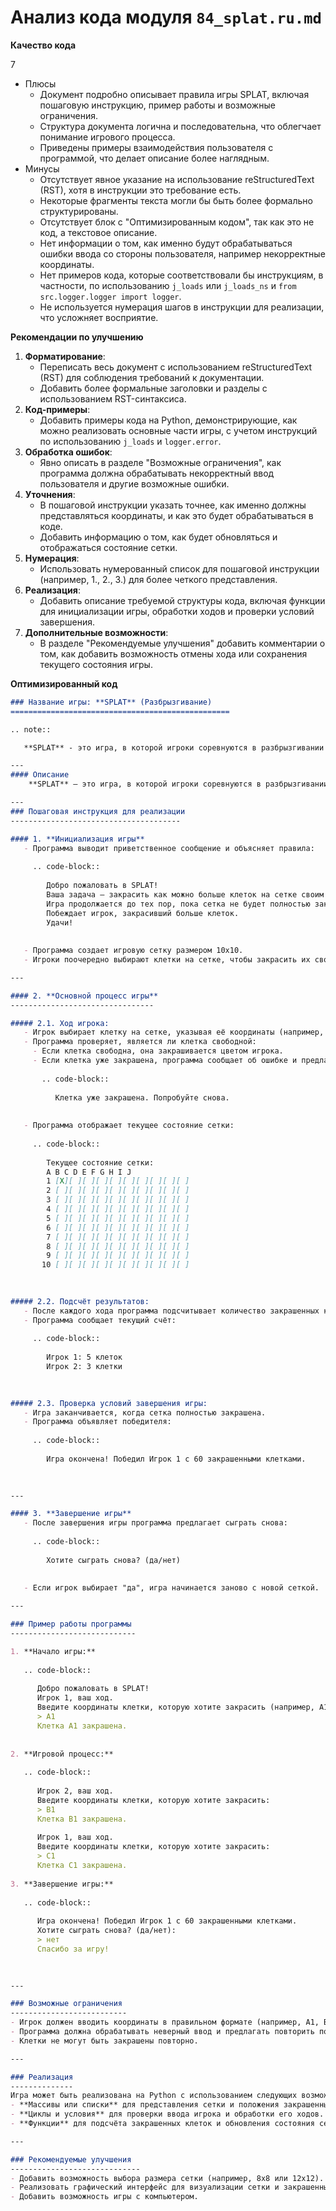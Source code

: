 # Анализ кода модуля `84_splat.ru.md`

**Качество кода**

7
- Плюсы
    - Документ подробно описывает правила игры SPLAT, включая пошаговую инструкцию, пример работы и возможные ограничения.
    - Структура документа логична и последовательна, что облегчает понимание игрового процесса.
    - Приведены примеры взаимодействия пользователя с программой, что делает описание более наглядным.
- Минусы
    - Отсутствует явное указание на использование reStructuredText (RST), хотя в инструкции это требование есть.
    - Некоторые фрагменты текста могли бы быть более формально структурированы.
    - Отсутствует блок с "Оптимизированным кодом", так как это не код, а текстовое описание.
    - Нет информации о том, как именно будут обрабатываться ошибки ввода со стороны пользователя, например некорректные координаты.
    - Нет примеров кода, которые соответствовали бы инструкциям, в частности, по использованию `j_loads` или `j_loads_ns` и `from src.logger.logger import logger`.
    - Не используется нумерация шагов в инструкции для реализации, что усложняет восприятие.

**Рекомендации по улучшению**
1.  **Форматирование**:
    - Переписать весь документ с использованием reStructuredText (RST) для соблюдения требований к документации.
    - Добавить более формальные заголовки и разделы с использованием RST-синтаксиса.
2.  **Код-примеры**:
    - Добавить примеры кода на Python, демонстрирующие, как можно реализовать основные части игры, с учетом инструкций по использованию `j_loads` и `logger.error`.
3.  **Обработка ошибок**:
    - Явно описать в разделе "Возможные ограничения", как программа должна обрабатывать некорректный ввод пользователя и другие возможные ошибки.
4.  **Уточнения**:
    - В пошаговой инструкции указать точнее, как именно должны представляться координаты, и как это будет обрабатываться в коде.
    - Добавить  информацию о том, как будет обновляться и отображаться состояние сетки.
5.  **Нумерация**:
    - Использовать нумерованный список для пошаговой инструкции (например, 1., 2., 3.) для более четкого представления.
6.  **Реализация**:
    - Добавить описание требуемой структуры кода, включая функции для инициализации игры, обработки ходов и проверки условий завершения.
7.  **Дополнительные возможности**:
    - В разделе "Рекомендуемые улучшения" добавить комментарии о том, как добавить возможность отмены хода или сохранения текущего состояния игры.

**Оптимизированный код**
```markdown
### Название игры: **SPLAT** (Разбрызгивание)
=================================================

.. note::

   **SPLAT** - это игра, в которой игроки соревнуются в разбрызгивании краски на сетке.

---
#### Описание
    **SPLAT** — это игра, в которой игроки соревнуются в разбрызгивании краски на сетке. Игроки по очереди выбирают клетки на сетке, чтобы закрасить их своим цветом. Цель игры — закрасить как можно больше клеток своим цветом. Игра заканчивается, когда сетка полностью закрашена, и побеждает игрок, закрасивший больше клеток.

---
### Пошаговая инструкция для реализации
--------------------------------------

#### 1. **Инициализация игры**
   - Программа выводит приветственное сообщение и объясняет правила:
     
     .. code-block::
        
        Добро пожаловать в SPLAT!
        Ваша задача — закрасить как можно больше клеток на сетке своим цветом.
        Игра продолжается до тех пор, пока сетка не будет полностью закрашена.
        Побеждает игрок, закрасивший больше клеток.
        Удачи!
        
     
   - Программа создает игровую сетку размером 10x10.
   - Игроки поочередно выбирают клетки на сетке, чтобы закрасить их своим цветом.

---

#### 2. **Основной процесс игры**
--------------------------------

##### 2.1. Ход игрока:
   - Игрок выбирает клетку на сетке, указывая её координаты (например, A1).
   - Программа проверяет, является ли клетка свободной:
     - Если клетка свободна, она закрашивается цветом игрока.
     - Если клетка уже закрашена, программа сообщает об ошибке и предлагает игроку повторить ход:
       
       .. code-block::
          
          Клетка уже закрашена. Попробуйте снова.
          
       
   - Программа отображает текущее состояние сетки:
     
     .. code-block::
        
        Текущее состояние сетки:
        A B C D E F G H I J
        1 [X][ ][ ][ ][ ][ ][ ][ ][ ][ ]
        2 [ ][ ][ ][ ][ ][ ][ ][ ][ ][ ]
        3 [ ][ ][ ][ ][ ][ ][ ][ ][ ][ ]
        4 [ ][ ][ ][ ][ ][ ][ ][ ][ ][ ]
        5 [ ][ ][ ][ ][ ][ ][ ][ ][ ][ ]
        6 [ ][ ][ ][ ][ ][ ][ ][ ][ ][ ]
        7 [ ][ ][ ][ ][ ][ ][ ][ ][ ][ ]
        8 [ ][ ][ ][ ][ ][ ][ ][ ][ ][ ]
        9 [ ][ ][ ][ ][ ][ ][ ][ ][ ][ ]
       10 [ ][ ][ ][ ][ ][ ][ ][ ][ ][ ]
        
     

##### 2.2. Подсчёт результатов:
   - После каждого хода программа подсчитывает количество закрашенных клеток каждым игроком.
   - Программа сообщает текущий счёт:
     
     .. code-block::
        
        Игрок 1: 5 клеток
        Игрок 2: 3 клетки
        
     

##### 2.3. Проверка условий завершения игры:
   - Игра заканчивается, когда сетка полностью закрашена.
   - Программа объявляет победителя:
     
     .. code-block::
        
        Игра окончена! Победил Игрок 1 с 60 закрашенными клетками.
        
     

---

#### 3. **Завершение игры**
   - После завершения игры программа предлагает сыграть снова:
     
     .. code-block::
        
        Хотите сыграть снова? (да/нет)
        
     
   - Если игрок выбирает "да", игра начинается заново с новой сеткой.

---

### Пример работы программы
----------------------------

1. **Начало игры:**
   
   .. code-block::
      
      Добро пожаловать в SPLAT!
      Игрок 1, ваш ход.
      Введите координаты клетки, которую хотите закрасить (например, A1):
      > A1
      Клетка A1 закрашена.
      
   
2. **Игровой процесс:**
   
   .. code-block::
      
      Игрок 2, ваш ход.
      Введите координаты клетки, которую хотите закрасить:
      > B1
      Клетка B1 закрашена.
    
      Игрок 1, ваш ход.
      Введите координаты клетки, которую хотите закрасить:
      > C1
      Клетка C1 закрашена.
   
3. **Завершение игры:**
   
   .. code-block::
      
      Игра окончена! Победил Игрок 1 с 60 закрашенными клетками.
      Хотите сыграть снова? (да/нет):
      > нет
      Спасибо за игру!
      
   

---

### Возможные ограничения
--------------------------
- Игрок должен вводить координаты в правильном формате (например, A1, B2).
- Программа должна обрабатывать неверный ввод и предлагать повторить попытку.
- Клетки не могут быть закрашены повторно.

---

### Реализация
--------------
Игра может быть реализована на Python с использованием следующих возможностей:
- **Массивы или списки** для представления сетки и положения закрашенных клеток.
- **Циклы и условия** для проверки ввода игрока и обработки его ходов.
- **Функции** для подсчёта закрашенных клеток и обновления состояния сетки.

---

### Рекомендуемые улучшения
-----------------------------
- Добавить возможность выбора размера сетки (например, 8x8 или 12x12).
- Реализовать графический интерфейс для визуализации сетки и закрашенных клеток.
- Добавить возможность игры с компьютером.
```